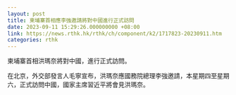 ```yaml
---
layout: post
title: 柬埔寨首相應李強邀請將對中國進行正式訪問
date: 2023-09-11 15:29:26.000000000 +08:00
link: https://news.rthk.hk/rthk/ch/component/k2/1717823-20230911.htm
categories: rthk
---
```


柬埔寨首相洪瑪奈將對中國，進行正式訪問。

在北京，外交部發言人毛寧宣布，洪瑪奈應國務院總理李強邀請，本星期四至星期六，正式訪問中國，國家主席習近平將會見洪瑪奈。

